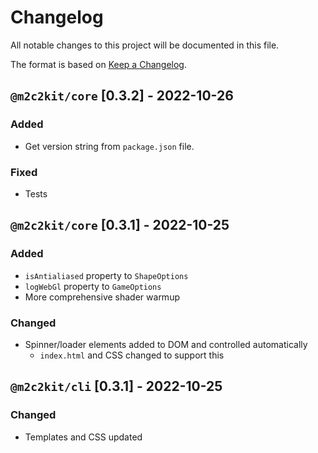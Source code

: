 # Changelog

All notable changes to this project will be documented in this file.

The format is based on [Keep a Changelog](https://keepachangelog.com/en/1.0.0/).

## `@m2c2kit/core` [0.3.2] - 2022-10-26

### Added

- Get version string from `package.json` file.

### Fixed

- Tests

## `@m2c2kit/core` [0.3.1] - 2022-10-25

### Added

- `isAntialiased` property to `ShapeOptions`
- `logWebGl` property to `GameOptions`
- More comprehensive shader warmup

### Changed

- Spinner/loader elements added to DOM and controlled automatically
  - `index.html` and CSS changed to support this

## `@m2c2kit/cli` [0.3.1] - 2022-10-25

### Changed

- Templates and CSS updated
